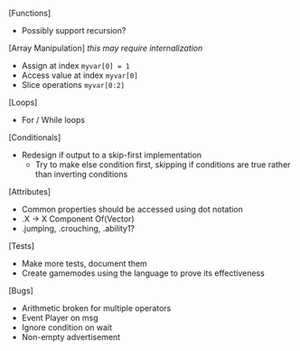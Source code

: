 [Functions]
- Possibly support recursion?

[Array Manipulation] *this may require internalization*
- Assign at index `myvar[0] = 1`
- Access value at index `myvar[0]`
- Slice operations `myvar[0:2]`

[Loops]
- For / While loops

[Conditionals]
- Redesign if output to a skip-first implementation
    - Try to make else condition first, skipping if conditions are true rather than inverting conditions

[Attributes]
- Common properties should be accessed using dot notation
- <Vector>.X -> X Component Of(Vector)
- <Player>.jumping, <Player>.crouching, <Player>.ability1?

[Tests]
- Make more tests, document them
- Create gamemodes using the language to prove its effectiveness

[Bugs]
- Arithmetic broken for multiple operators
- Event Player on msg
- Ignore condition on wait
- Non-empty advertisement
